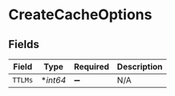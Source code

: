 # CreateCacheOptions


## Fields

| Field              | Type               | Required           | Description        |
| ------------------ | ------------------ | ------------------ | ------------------ |
| `TTLMs`            | **int64*           | :heavy_minus_sign: | N/A                |